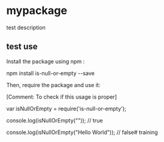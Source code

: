 # mypackage



test description







## test use



Install the package using npm :

 npm install is-null-or-empty --save







Then, require the package and use it:

 [Comment: To check if this usage is proper]

 var isNullOrEmpty = require('is-null-or-empty');



 console.log(isNullOrEmpty("")); // true



 console.log(isNullOrEmpty("Hello World")); // false# training

